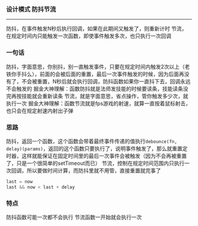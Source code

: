 ### 设计模式 防抖节流
***
防抖，在事件触发N秒后执行回调，如果在此期间又触发了，则重新计时
节流，在规定时间内只能触发一次函数，即使事件触发多次，也只执行一次回调

### 一句话
防抖，字面意思，你别抖，别一直触发事件，只要在规定时间内触发2次以上（老铁你手抖么），前面的会被后面的重置，最后一次事件触发的时候，因为后面再没有了，不会被重置，N秒后就会执行回调，防抖函数如果你一直抖下去，回调永远不会触发的 
掘金大神理解：函数防抖就是法师发技能的时候要读条，技能读条没完再按技能就会重新读条
节流，就是字面意思，省点操作，管你触发多少次，就执行一次 
掘金大神理解：函数节流就是fps游戏的射速，就算一直按着鼠标射击，也只会在规定射速内射出子弹

### 思路
防抖，返回一个函数，这个函数会带着最终事件传递的值执行`debounce(fn, delay)(params)`，返回的这个函数只要执行了，说明事件触发了，那么就重置定时器，这样就能保证在固定时间里的最后一次事件会被触发（因为不会再被重置了，只是一个很简单的setTimeout而已）
节流，控制在规定时间范围内只执行一次回调，所以要做时间计算，而防抖里就不用管，直接重置就完事了
```js
last = now
last && now < last + delay
```

### 特点
防抖函数可能一次都不会执行
节流函数一开始就会执行一次